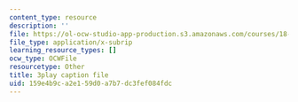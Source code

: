 ```yaml
---
content_type: resource
description: ''
file: https://ol-ocw-studio-app-production.s3.amazonaws.com/courses/18-01sc-single-variable-calculus-fall-2010/159e4b9ca2e159d0a7b7dc3fef084fdc_eRCN3daFCmU.vtt
file_type: application/x-subrip
learning_resource_types: []
ocw_type: OCWFile
resourcetype: Other
title: 3play caption file
uid: 159e4b9c-a2e1-59d0-a7b7-dc3fef084fdc
---
```

